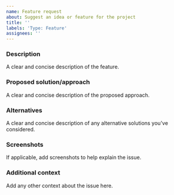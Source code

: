 ```yaml
---
name: Feature request
about: Suggest an idea or feature for the project
title: ''
labels: 'Type: Feature'
assignees: ''
---
```


### Description
A clear and concise description of the feature.

### Proposed solution/approach
A clear and concise description of the proposed approach.

### Alternatives
A clear and concise description of any alternative solutions you've considered.

### Screenshots
If applicable, add screenshots to help explain the issue.

### Additional context
Add any other context about the issue here.
